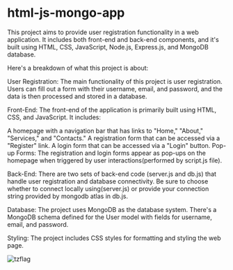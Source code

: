 # html-js-mongo-app
This project aims to provide user registration functionality in a web application. It includes both front-end and back-end components, and it's built using  HTML, CSS, JavaScript, Node.js, Express.js, and MongoDB database.



Here's a breakdown of what this project is about:

User Registration: The main functionality of this project is user registration. Users can fill out a form with their username, email, and password, and the data is then processed and stored in a database.

Front-End: The front-end of the application is primarily built using HTML, CSS, and JavaScript. It includes:

A homepage with a navigation bar that has links to "Home," "About," "Services," and "Contacts."
A registration form that can be accessed via a "Register" link.
A login form that can be accessed via a "Login" button.
Pop-up Forms: The registration and login forms appear as pop-ups on the homepage when triggered by user interactions(performed by script.js file).

Back-End: There are two sets of back-end code (server.js and db.js) that handle user registration and database connectivity. Be sure to choose whether to connect locally using(server.js) or provide your connection string provided by mongodb atlas in db.js.

Database: The project uses MongoDB as the database system. There's a MongoDB schema defined for the User model with fields for username, email, and password.

Styling: The project includes CSS styles for formatting and styling the web page.


![tzflag](https://github.com/jimmyurl/html-js-mongo-app/assets/33938444/f5f4d4a6-9b00-43c3-8457-b1e9f92e3df5)
